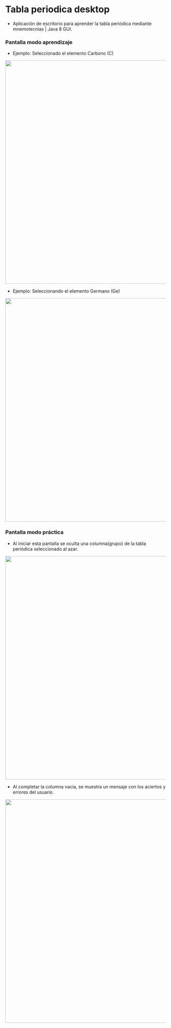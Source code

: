 # Tabla periodica desktop
<ul>
  <li>Aplicación de escritorio para aprender la tabla periódica mediante mnemotecnias | Java 8 GUI.</li>
</ul>

### Pantalla modo aprendizaje
<ul>
  <li>Ejemplo: Seleccionado el elemento Carbono (C)</li>
</ul>
<img src="https://i.postimg.cc/nV0WYF1g/modo-aprendizaje.jpg" width="700"/>
<ul>
  <li>Ejemplo: Seleccionando el elemento Germano (Ge)</li>
</ul>
<img src="https://i.postimg.cc/tJ5dmLgh/aprende2.jpg" width="700"/>
                                                                     
### Pantalla modo práctica
<ul>
  <li>Al iniciar esta pantalla se  oculta una columna(grupo) de la tabla periódica seleccionado al azar.</li>
</ul>
<img src="https://i.postimg.cc/X7gwmLJz/modo-practica.jpg" width="700"/>
<ul>
  <li>Al completar la columna vacia, se muestra un mensaje con los aciertos y errores del usuario.</li>
</ul>
<img src="https://i.postimg.cc/FspGPJf2/resultado.jpg" width="700"/>
